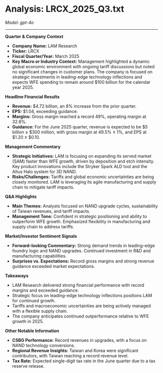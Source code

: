 # Analysis: LRCX_2025_Q3.txt

*Model: gpt-4o*

---

**Quarter & Company Context**

- **Company Name:** LAM Research
- **Ticker:** LRCX
- **Fiscal Quarter/Year:** March 2025
- **Key Macro or Industry Context:** Management highlighted a dynamic global economic environment with ongoing tariff discussions but noted no significant changes in customer plans. The company is focused on strategic investments in leading-edge technology inflections and expects WFE spending to remain around $100 billion for the calendar year 2025.

**Headline Financial Results**

- **Revenue:** $4.72 billion, an 8% increase from the prior quarter.
- **EPS:** $1.04, exceeding guidance.
- **Margins:** Gross margin reached a record 49%, operating margin at 32.8%.
- **Guidance:** For the June 2025 quarter, revenue is expected to be $5 billion ± $300 million, with gross margin at 49.5% ± 1%, and EPS at $1.20 ± $0.10.

**Management Commentary**

- **Strategic Initiatives:** LAM is focusing on expanding its served market (SAM) faster than WFE growth, driven by deposition and etch intensity. Key product innovations include the Stryker Spark ALD tool and the Altus Halo system for 3D NAND.
- **Risks/Challenges:** Tariffs and global economic uncertainties are being closely monitored. LAM is leveraging its agile manufacturing and supply chain to mitigate tariff impacts.

**Q&A Highlights**

- **Main Themes:** Analysts focused on NAND upgrade cycles, sustainability of Taiwan revenues, and tariff impacts.
- **Management Tone:** Confident in strategic positioning and ability to outperform WFE growth. Emphasized flexibility in manufacturing and supply chain to address tariffs.

**Market/Investor Sentiment Signals**

- **Forward-looking Commentary:** Strong demand trends in leading-edge foundry logic and NAND upgrades. Continued investment in R&D and manufacturing capabilities.
- **Surprises vs. Expectations:** Record gross margins and strong revenue guidance exceeded market expectations.

**Takeaways**

- LAM Research delivered strong financial performance with record margins and exceeded guidance.
- Strategic focus on leading-edge technology inflections positions LAM for continued growth.
- Tariffs and macroeconomic uncertainties are being actively managed with a flexible supply chain.
- The company anticipates continued outperformance relative to WFE growth in 2025.

**Other Notable Information**

- **CSBG Performance:** Record revenues in upgrades, with a focus on NAND technology conversions.
- **Regional Revenue Insights:** Taiwan and Korea were significant contributors, with Taiwan reaching a record revenue level.
- **Tax Rate:** Expected single-digit tax rate in the June quarter due to a tax reserve release.
